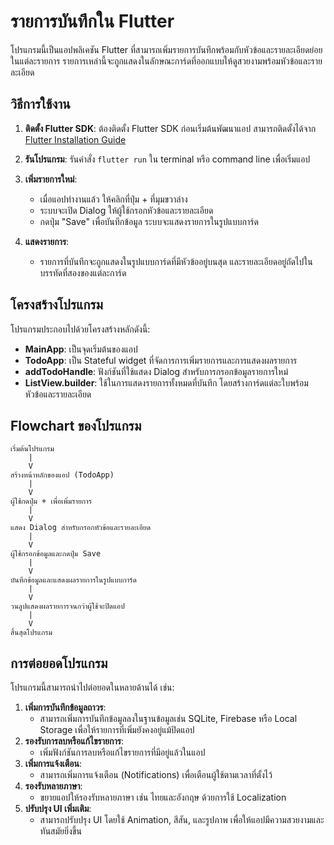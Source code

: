 
# รายการบันทึกใน Flutter

โปรแกรมนี้เป็นแอปพลิเคชัน Flutter ที่สามารถเพิ่มรายการบันทึกพร้อมกับหัวข้อและรายละเอียดย่อยในแต่ละรายการ รายการเหล่านี้จะถูกแสดงในลักษณะการ์ดที่ออกแบบให้ดูสวยงามพร้อมหัวข้อและรายละเอียด

## วิธีการใช้งาน

1. **ติดตั้ง Flutter SDK**: ต้องติดตั้ง Flutter SDK ก่อนเริ่มต้นพัฒนาแอป สามารถติดตั้งได้จาก [Flutter Installation Guide](https://flutter.dev/docs/get-started/install)
2. **รันโปรแกรม**: รันคำสั่ง `flutter run` ใน terminal หรือ command line เพื่อเริ่มแอป
3. **เพิ่มรายการใหม่**: 
   - เมื่อแอปทำงานแล้ว ให้คลิกที่ปุ่ม + ที่มุมขวาล่าง
   - ระบบจะเปิด Dialog ให้ผู้ใช้กรอกหัวข้อและรายละเอียด
   - กดปุ่ม "Save" เพื่อบันทึกข้อมูล ระบบจะแสดงรายการในรูปแบบการ์ด

4. **แสดงรายการ**:
   - รายการที่บันทึกจะถูกแสดงในรูปแบบการ์ดที่มีหัวข้ออยู่บนสุด และรายละเอียดอยู่ถัดไปในบรรทัดที่สองของแต่ละการ์ด

## โครงสร้างโปรแกรม

โปรแกรมประกอบไปด้วยโครงสร้างหลักดังนี้:

- **MainApp**: เป็นจุดเริ่มต้นของแอป
- **TodoApp**: เป็น Stateful widget ที่จัดการการเพิ่มรายการและการแสดงผลรายการ
- **addTodoHandle**: ฟังก์ชันที่ใช้แสดง Dialog สำหรับการกรอกข้อมูลรายการใหม่
- **ListView.builder**: ใช้ในการแสดงรายการทั้งหมดที่บันทึก โดยสร้างการ์ดแต่ละใบพร้อมหัวข้อและรายละเอียด

## Flowchart ของโปรแกรม

```plaintext
เริ่มต้นโปรแกรม
    |
    V
สร้างหน้าหลักของแอป (TodoApp)
    |
    V
ผู้ใช้กดปุ่ม + เพื่อเพิ่มรายการ
    |
    V
แสดง Dialog สำหรับกรอกหัวข้อและรายละเอียด
    |
    V
ผู้ใช้กรอกข้อมูลและกดปุ่ม Save
    |
    V
บันทึกข้อมูลและแสดงผลรายการในรูปแบบการ์ด
    |
    V
วนลูปแสดงผลรายการจนกว่าผู้ใช้จะปิดแอป
    |
    V
สิ้นสุดโปรแกรม

```

## การต่อยอดโปรแกรม

โปรแกรมนี้สามารถนำไปต่อยอดในหลายด้านได้ เช่น:

1. **เพิ่มการบันทึกข้อมูลถาวร**: 
   - สามารถเพิ่มการบันทึกข้อมูลลงในฐานข้อมูลเช่น SQLite, Firebase หรือ Local Storage เพื่อให้รายการที่เพิ่มยังคงอยู่แม้ปิดแอป
2. **รองรับการลบหรือแก้ไขรายการ**: 
   - เพิ่มฟังก์ชันการลบหรือแก้ไขรายการที่มีอยู่แล้วในแอป
3. **เพิ่มการแจ้งเตือน**: 
   - สามารถเพิ่มการแจ้งเตือน (Notifications) เพื่อเตือนผู้ใช้ตามเวลาที่ตั้งไว้
4. **รองรับหลายภาษา**: 
   - ขยายแอปให้รองรับหลายภาษา เช่น ไทยและอังกฤษ ด้วยการใช้ Localization
5. **ปรับปรุง UI เพิ่มเติม**: 
   - สามารถปรับปรุง UI โดยใช้ Animation, สีสัน, และรูปภาพ เพื่อให้แอปมีความสวยงามและทันสมัยยิ่งขึ้น

